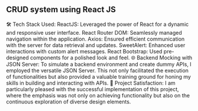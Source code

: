 ## CRUD system using React JS

🛠 Tech Stack Used:
ReactJS: Leveraged the power of React for a dynamic and responsive user interface.
React Router DOM: Seamlessly managed navigation within the application.
Axios: Ensured efficient communication with the server for data retrieval and updates.
SweetAlert: Enhanced user interactions with custom alert messages.
React Bootstrap: Used pre-designed components for a polished look and feel.
🌐 Backend Mocking with JSON Server:
To simulate a backend environment and create dummy APIs, I employed the versatile JSON Server. This not only facilitated the execution of functionalities but also provided a valuable training ground for honing my skills in building and interacting with APIs.
🙌 Project Satisfaction:
I am particularly pleased with the successful implementation of this project, where the emphasis was not only on achieving functionality but also on the continuous exploration of diverse design elements.
